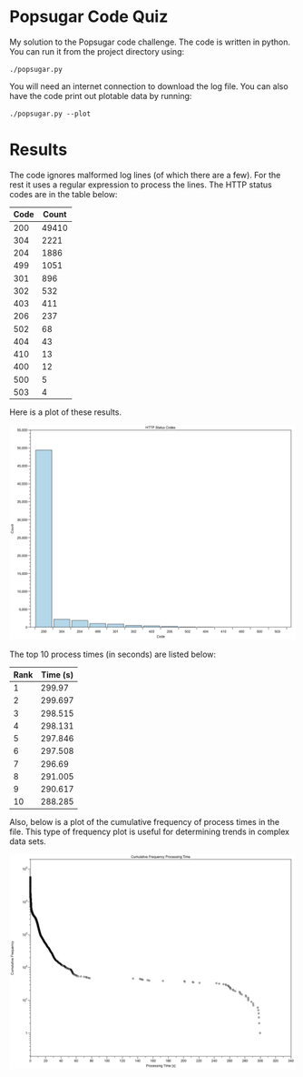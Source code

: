 # Popsugar Code Quiz
My solution to the Popsugar code challenge. The code is written in python. You can run it from the project directory using:
 
 ```
./popsugar.py
```

You will need an internet connection to download the log file. You can also have the code print out plotable data by running:

```
./popsugar.py --plot
```

# Results

The code ignores malformed log lines (of which there are a few). For the rest it uses a regular expression to process the lines. The HTTP status codes are in the table below:

| Code | Count |
| ------ | ----------- |
| 200 | 49410 |
| 304 | 2221 |
| 204 | 1886 |
| 499 | 1051 |
| 301 | 896 |
| 302 | 532 |
| 403 | 411 |
| 206 | 237 |
| 502 | 68 |
| 404 | 43 |
| 410 | 13 |
| 400 | 12 |
| 500 | 5 |
| 503 | 4 |

Here is a plot of these results.

![Status code histogram](https://github.com/mksachs/popsugar/blob/master/plot/http_status_codes.png "Status code histogram.")

The top 10 process times (in seconds) are listed below:

| Rank | Time (s) |
|---|---|
| 1 | 299.97 |
| 2 | 299.697 |
| 3 | 298.515 |
| 4 | 298.131 |
| 5 | 297.846 |
| 6 | 297.508 |
| 7 | 296.69 |
| 8 | 291.005 |
| 9 | 290.617 |
| 10 | 288.285 |

Also, below is a plot of the cumulative frequency of process times in the file. This type of frequency plot is useful for determining trends in complex data sets.

![Cumulative frequency process time](https://github.com/mksachs/popsugar/blob/master/plot/cumu_freq_proc_time.png "Cumulative frequency process time.")
